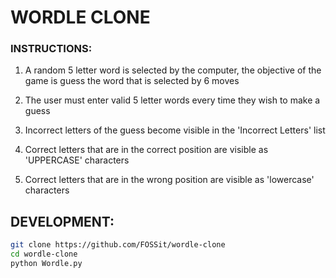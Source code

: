 # WORDLE CLONE

### INSTRUCTIONS:

1. A random 5 letter word is selected by the computer, the objective of the game is guess the word that is selected by 6 moves

2. The user must enter valid 5 letter words every time they wish to make a guess

3. Incorrect letters of the guess become visible in the 'Incorrect Letters' list

4. Correct letters that are in the correct position are visible as 'UPPERCASE' characters

5. Correct letters that are in the wrong position are visible as 'lowercase' characters

## DEVELOPMENT:

```sh
git clone https://github.com/FOSSit/wordle-clone
cd wordle-clone
python Wordle.py
```
